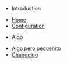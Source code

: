 - Introduction

* [Home](/ "Tuki")
* [Configuration](config.md "Tuki")

- Algo

* [Algo pero pequeñito](/)
* [Changelog](changelog.md) <!-- Esto deberia ir abajo del todo -->